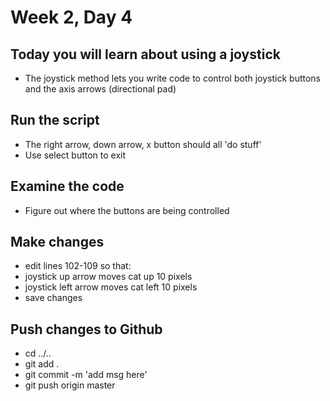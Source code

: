 # Week 2, Day 4

## Today you will learn about using a joystick
 * The joystick method lets you write code to control both joystick buttons and the axis arrows (directional pad)

## Run the script
 * The right arrow, down arrow, x button should all 'do stuff'
 * Use select button to exit

## Examine the code
 * Figure out where the buttons are being controlled

## Make changes
 * edit lines 102-109 so that:
 * joystick up arrow moves cat up 10 pixels 
 * joystick left arrow moves cat left 10 pixels
 * save changes

## Push changes to Github
 * cd ../..
 * git add .
 * git commit -m 'add msg here'
 * git push origin master
